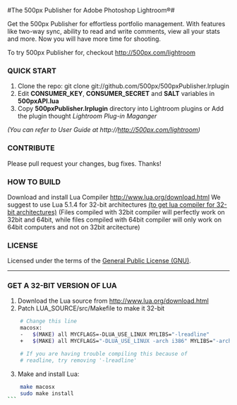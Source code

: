 #The 500px Publisher for Adobe Photoshop Lightroom®#

Get the 500px Publisher for effortless portfolio management. With features like two-way sync, ability to read and write comments, view all your stats  and more. Now you will have more time for shooting.  

To try 500px Publisher for, checkout http://500px.com/lightroom



### QUICK START
1. Clone the repo: git clone git://github.com/500px/500pxPublisher.lrplugin
2. Edit **CONSUMER_KEY**, **CONSUMER_SECRET** and **SALT** variables in **500pxAPI.lua**
3. Copy **500pxPublisher.lrplugin** directory into Lightroom plugins 
or Add the plugin thought *Lightroom Plug-in Maganger*

_(You can refer to User Guide at http://http://500px.com/lightroom)_


### CONTRIBUTE
Please pull request your changes, bug fixes. Thanks!



### HOW TO BUILD
Download and install Lua Compiler http://www.lua.org/download.html
We suggest to use Lua 5.1.4 for 32-bit architectures <a href="#get-a-32-bit-version-of-lua">(to get lua compiler for 32-bit architectures)</a>
(Files compiled with 32bit compiler will perfectly work on 32bit and 64bit, while files compiled with 64bit compiler will only work on 64bit computers and not on 32bit arcitecture)



### LICENSE
Licensed under the terms of the <a href="http://opensource.org/licenses/GPL-3.0">General Public License (GNU)</a>.

-----------------------

### GET A 32-BIT VERSION OF LUA
1. Download the Lua source from http://www.lua.org/download.html
2. Patch LUA_SOURCE/src/Makefile to make it 32-bit
```bash
    # Change this line
    macosx:
    -  	$(MAKE) all MYCFLAGS=-DLUA_USE_LINUX MYLIBS="-lreadline"
    + 	$(MAKE) all MYCFLAGS="-DLUA_USE_LINUX -arch i386" MYLIBS="-arch i386 -lreadline"

    # If you are having trouble compiling this because of 
    # readline, try removing '-lreadline'
```

3. Make and install Lua:
````bash
    make macosx
    sudo make install
```